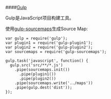 ####[Gulp](https://github.com/gulpjs/gulp)

Gulp是JavaScript项目构建工具。

使用[gulp-sourcemaps](https://github.com/floridoo/gulp-sourcemaps)生成Source Map:

```
var gulp = require('gulp');
var plugin1 = require('gulp-plugin1');
var plugin2 = require('gulp-plugin2');
var sourcemaps = require('gulp-sourcemaps');

gulp.task('javascript', function() {
  gulp.src('src/**/*.js')
    .pipe(sourcemaps.init())
      .pipe(plugin1())
      .pipe(plugin2())
    .pipe(sourcemaps.write('../maps'))
    .pipe(gulp.dest('dist'));
});
```

